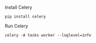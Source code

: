 Install Celery
```
pip install celery
```

Run Celery
```
celery -A tasks worker --loglevel=info
```
